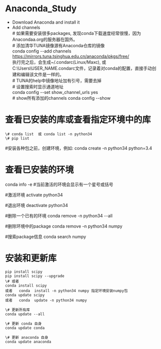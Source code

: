 # Anaconda_Study
* Download Anaconda and install it
* Add channels    
    \# 如果需要安装很多packages, 发现conda下载速度经常很慢，因为Anacondaa.org的服务器在国外。      
    \# 添加清华TUNA镜像源有Anaconda仓库的镜像  
    conda config --add channels https://mirrors.tuna.tsinghua.edu.cn/anaconda/pkgs/free/    
    执行完之后，会生成~/.condarc(Linux/Maxc), 或C:\Users\USER_NAME\.condarc文件，记录着对conda的配置，直接手动创建和编辑该文件是一样的。    
    \# TUNA的help中镜像地址加有引号，需要去掉    
    \# 设置搜索时显示通道地址    
    conda config --set show_channel_urls yes   
    \# show所有添加的channels
    conda config --show     

# 查看已安装的库或查看指定环境中的库
    \# conda list  或 conda list -n python34   
    \# pip list     
 
#安装各种包之前，创建环境，例如:
conda create -n python34 python=3.4     

# 查看已安装的环境
conda info -e  #当前激活的环境会显示有一个星号或括号

#激活环境
activate python34

#退出环境
deactivate python34

#删除一个已有的环境
conda remove -n python34 --all

#删除环境中的package
conda remove -n python34 numpy

#搜索package信息
conda search numpy

# 安装和更新库     
	pip install scipy     
	pip install scipy --upgrade     
	\# 或者     
	conda install scipy 
	或者   conda  install -n python34 numpy 指定环境安装numpy包
	conda update scipy     
	或者   conda  update -n python34 numpy
     
	\# 更新所有库     
	conda update --all     
     
	\# 更新 conda 自身     
	conda update conda     
     
	\# 更新 anaconda 自身     
	conda update anaconda     
 

         
     
